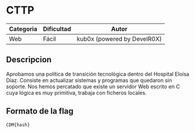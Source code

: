 # CTTP
| Categoria | Dificultad  | Autor   |
| ---       | ---         | ---     |
| Web    | Fácil       | kub0x (powered by DevelR0X) |

## Descripcion
Aprobamos una política de transición tecnológica dentro del Hospital Eloísa Díaz. Consiste en actualizar sistemas y programas que quedaron sin soporte. Nos hemos percatado que existe un servidor Web escrito en C cuya lógica es muy primitiva, trabaja con ficheros locales. 

## Formato de la flag
`CDM{hash}`

